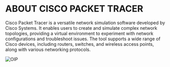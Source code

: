 # ABOUT CISCO PACKET TRACER

Cisco Packet Tracer is a versatile network simulation software developed by Cisco Systems. It enables users to create and simulate complex network topologies, providing a virtual environment to experiment with network configurations and troubleshoot issues. The tool supports a wide range of Cisco devices, including routers, switches, and wireless access points, along with various networking protocols.

![OIP](https://github.com/user-attachments/assets/a4a36fa5-7522-4cf1-93f1-fe05ee37c875)


